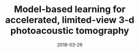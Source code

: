---
title: "2. Model-based learning for accelerated, limited-view 3-d photoacoustic tomography"
collection: publications
authors: 'A. Hauptmann, F. Lucka, M. Betcke, N. Huynh, J. Adler, B. Cox, P. Beard, S. Ourselin, S. Arridge'
date: 2018-03-29
venue: 'IEEE Transactions on Medical Imaging'
paperurl: 'http://academicpages.github.io/files/2018_Hauptmann_TMI.pdf'
---